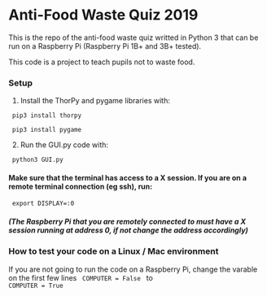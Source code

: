 # Anti-Food Waste Quiz 2019
This is the repo of the anti-food waste quiz writted in Python 3 that can be run on a Raspberry Pi (Raspberry Pi 1B+ and 3B+ tested).

This code is a project to teach pupils not to waste food.

### Setup
1. Install the ThorPy and pygame libraries with:

<code> pip3 install thorpy </code>

<code> pip3 install pygame </code>

2. Run the GUI.py code with:

<code> python3 GUI.py </code>

#### Make sure that the terminal has access to a X session. If you are on a remote terminal connection (eg ssh), run:

<code> export DISPLAY=:0 </code>

##### (The Raspberry Pi that you are remotely connected to must have a X session running at address 0, if not change the address accordingly)

### How to test your code on a Linux / Mac environment

If you are not going to run the code on a Raspberry Pi, change the varable on the first few lines <code> COMPUTER = False </code> to <code> COMPUTER = True </code>
